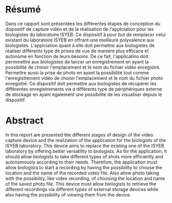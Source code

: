 Résumé
======

Dans ce rapport sont présentées les différentes étapes de conception du
dispositif de capture vidéo et de la réalisation de l'applciation pour
les biologistes du laboratoire ISYEB. Ce dispositif à pour but de
remplacer celui existant du laboratoire ISYEB en offrant une meilleure
polyvalence aux biologistes. L'applciation quant à elle doit permettre
aux biologistes de réaliser différents type de prises de vue de manière
plus efficace et autonome en fonction de leurs besoins. De ce fait,
l'applicatino doit permmettre aux biologistes de lancer un
enregistrement en ayant la possibilité de choisir l'emplacement et le
nom du fichier vidéo enregistré. Permettre aussi la prise de photo en
ayant la possibilité tout comme l'enregistrement vidéo de choisir
l'emplacement et le nom du fichier photo enregistré. Ce dispositif doit
permettre aux biologistes de récupérer les différentes enregistrements
via a différents type de périphériques externe de stockage en ayant
également une possibilité de les visualiser depuis le dispositif.

Abstract
========

In this report are presented the different stages of design of the video
capture device and the realization of the application for the biologists
of the ISYEB laboratory. This device aims to replace the existing one of
the ISYEB laboratory by offering better versatility to biologists. As
for the application, it should allow biologists to take different types
of shots more efficiently and autonomously according to their needs.
Therefore, the application must allow biologists to start a recording by
having the possibility to choose the location and the name of the
recorded video file. Also allow photo taking with the possibility, like
video recording, of choosing the location and name of the saved photo
file. This device must allow biologists to retrieve the different
recordings via different types of external storage devices while also
having the possibility of viewing them from the device.
